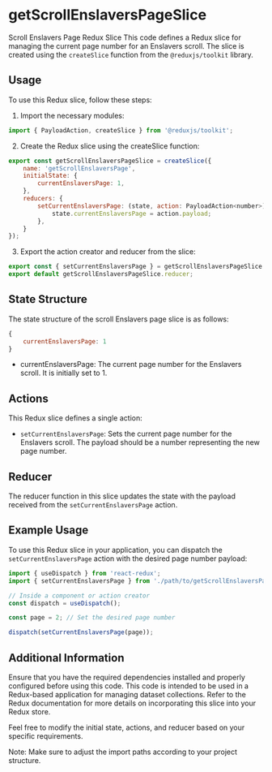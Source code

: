 # getScrollEnslaversPageSlice

Scroll Enslavers Page Redux Slice
This code defines a Redux slice for managing the current page number for an Enslavers scroll. The slice is created using the `createSlice` function from the `@reduxjs/toolkit` library.

## Usage
To use this Redux slice, follow these steps:

1) Import the necessary modules:
```jsx
import { PayloadAction, createSlice } from '@reduxjs/toolkit';

```
2) Create the Redux slice using the createSlice function:
```jsx
export const getScrollEnslaversPageSlice = createSlice({
    name: 'getScrollEnslaversPage',
    initialState: {
        currentEnslaversPage: 1,
    },
    reducers: {
        setCurrentEnslaversPage: (state, action: PayloadAction<number>) => {
            state.currentEnslaversPage = action.payload;
        },
    }
});

```
3) Export the action creator and reducer from the slice:
```jsx
export const { setCurrentEnslaversPage } = getScrollEnslaversPageSlice.actions;
export default getScrollEnslaversPageSlice.reducer;

```

## State Structure
The state structure of the scroll Enslavers page slice is as follows:

```jsx
{
    currentEnslaversPage: 1
}
```
- currentEnslaversPage: The current page number for the Enslavers scroll. It is initially set to 1.

## Actions
This Redux slice defines a single action:

- `setCurrentEnslaversPage`: Sets the current page number for the Enslavers scroll. The payload should be a number representing the new page number.

## Reducer
The reducer function in this slice updates the state with the payload received from the `setCurrentEnslaversPage` action.

## Example Usage
To use this Redux slice in your application, you can dispatch the `setCurrentEnslaversPage` action with the desired page number payload:

```jsx
import { useDispatch } from 'react-redux';
import { setCurrentEnslaversPage } from './path/to/getScrollEnslaversPageSlice';

// Inside a component or action creator
const dispatch = useDispatch();

const page = 2; // Set the desired page number

dispatch(setCurrentEnslaversPage(page));

```

## Additional Information
Ensure that you have the required dependencies installed and properly configured before using this code. This code is intended to be used in a Redux-based application for managing dataset collections. Refer to the Redux documentation for more details on incorporating this slice into your Redux store.

Feel free to modify the initial state, actions, and reducer based on your specific requirements.

Note: Make sure to adjust the import paths according to your project structure.
